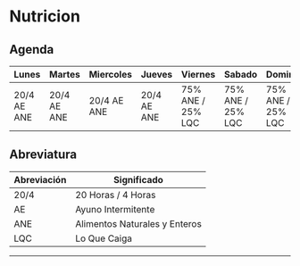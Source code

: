 # Nutricion

## Agenda

| Lunes         | Martes        | Miercoles     | Jueves        | Viernes       | Sabado        | Domingo |
| ------------- | ------------- | ------------- | ------------- | ------------- | ------------- | ------- |
| 20/4 AE ANE | 20/4 AE ANE | 20/4 AE ANE | 20/4 AE ANE | 75% ANE / 25% LQC | 75% ANE / 25% LQC | 75% ANE / 25% LQC |

## Abreviatura

| Abreviación | Significado |
|---|---|
| 20/4 | 20 Horas / 4 Horas |
| AE | Ayuno Intermitente |
| ANE | Alimentos Naturales y Enteros |
| LQC | Lo Que Caiga |

___